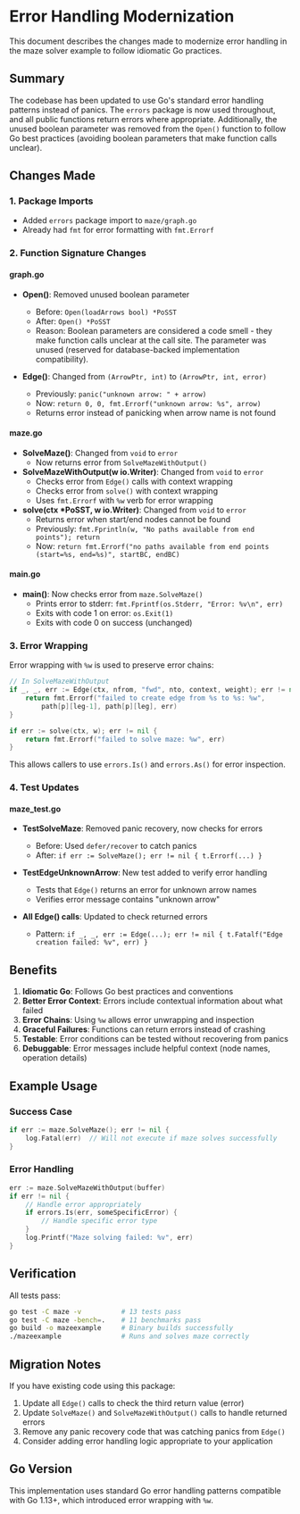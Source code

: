 # Error Handling Modernization

This document describes the changes made to modernize error handling in the maze solver example to follow idiomatic Go practices.

## Summary

The codebase has been updated to use Go's standard error handling patterns instead of panics. The `errors` package is now used throughout, and all public functions return errors where appropriate. Additionally, the unused boolean parameter was removed from the `Open()` function to follow Go best practices (avoiding boolean parameters that make function calls unclear).

## Changes Made

### 1. Package Imports

- Added `errors` package import to `maze/graph.go`
- Already had `fmt` for error formatting with `fmt.Errorf`

### 2. Function Signature Changes

#### graph.go

- **Open()**: Removed unused boolean parameter

  - Before: `Open(loadArrows bool) *PoSST`
  - After: `Open() *PoSST`
  - Reason: Boolean parameters are considered a code smell - they make function calls unclear at the call site. The parameter was unused (reserved for database-backed implementation compatibility).

- **Edge()**: Changed from `(ArrowPtr, int)` to `(ArrowPtr, int, error)`
  - Previously: `panic("unknown arrow: " + arrow)`
  - Now: `return 0, 0, fmt.Errorf("unknown arrow: %s", arrow)`
  - Returns error instead of panicking when arrow name is not found

#### maze.go

- **SolveMaze()**: Changed from `void` to `error`
  - Now returns error from `SolveMazeWithOutput()`
- **SolveMazeWithOutput(w io.Writer)**: Changed from `void` to `error`
  - Checks error from `Edge()` calls with context wrapping
  - Checks error from `solve()` with context wrapping
  - Uses `fmt.Errorf` with `%w` verb for error wrapping
- **solve(ctx \*PoSST, w io.Writer)**: Changed from `void` to `error`
  - Returns error when start/end nodes cannot be found
  - Previously: `fmt.Fprintln(w, "No paths available from end points"); return`
  - Now: `return fmt.Errorf("no paths available from end points (start=%s, end=%s)", startBC, endBC)`

#### main.go

- **main()**: Now checks error from `maze.SolveMaze()`
  - Prints error to stderr: `fmt.Fprintf(os.Stderr, "Error: %v\n", err)`
  - Exits with code 1 on error: `os.Exit(1)`
  - Exits with code 0 on success (unchanged)

### 3. Error Wrapping

Error wrapping with `%w` is used to preserve error chains:

```go
// In SolveMazeWithOutput
if _, _, err := Edge(ctx, nfrom, "fwd", nto, context, weight); err != nil {
    return fmt.Errorf("failed to create edge from %s to %s: %w",
        path[p][leg-1], path[p][leg], err)
}

if err := solve(ctx, w); err != nil {
    return fmt.Errorf("failed to solve maze: %w", err)
}
```

This allows callers to use `errors.Is()` and `errors.As()` for error inspection.

### 4. Test Updates

#### maze_test.go

- **TestSolveMaze**: Removed panic recovery, now checks for errors

  - Before: Used `defer/recover` to catch panics
  - After: `if err := SolveMaze(); err != nil { t.Errorf(...) }`

- **TestEdgeUnknownArrow**: New test added to verify error handling

  - Tests that `Edge()` returns an error for unknown arrow names
  - Verifies error message contains "unknown arrow"

- **All Edge() calls**: Updated to check returned errors
  - Pattern: `if _, _, err := Edge(...); err != nil { t.Fatalf("Edge creation failed: %v", err) }`

## Benefits

1. **Idiomatic Go**: Follows Go best practices and conventions
2. **Better Error Context**: Errors include contextual information about what failed
3. **Error Chains**: Using `%w` allows error unwrapping and inspection
4. **Graceful Failures**: Functions can return errors instead of crashing
5. **Testable**: Error conditions can be tested without recovering from panics
6. **Debuggable**: Error messages include helpful context (node names, operation details)

## Example Usage

### Success Case

```go
if err := maze.SolveMaze(); err != nil {
    log.Fatal(err)  // Will not execute if maze solves successfully
}
```

### Error Handling

```go
err := maze.SolveMazeWithOutput(buffer)
if err != nil {
    // Handle error appropriately
    if errors.Is(err, someSpecificError) {
        // Handle specific error type
    }
    log.Printf("Maze solving failed: %v", err)
}
```

## Verification

All tests pass:

```bash
go test -C maze -v          # 13 tests pass
go test -C maze -bench=.    # 11 benchmarks pass
go build -o mazeexample     # Binary builds successfully
./mazeexample               # Runs and solves maze correctly
```

## Migration Notes

If you have existing code using this package:

1. Update all `Edge()` calls to check the third return value (error)
2. Update `SolveMaze()` and `SolveMazeWithOutput()` calls to handle returned errors
3. Remove any panic recovery code that was catching panics from `Edge()`
4. Consider adding error handling logic appropriate to your application

## Go Version

This implementation uses standard Go error handling patterns compatible with Go 1.13+, which introduced error wrapping with `%w`.
